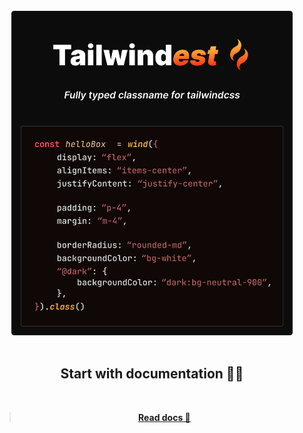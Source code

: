 <br />

<div align="center">

<img src="./images/tailwindest.banner.svg" width="450" alt="tailwindest banner" />

<br />
<br />

<h2>Start with documentation 🏄‍♂️</h2>

<br />

> <strong>
> <a href="https://tailwindest.vercel.app">
> Read docs 📘
> </a>
> </strong>

<br />

</div>
